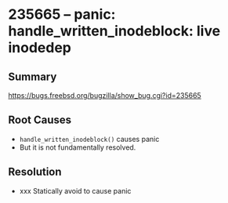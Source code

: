 # 235665 – panic: handle_written_inodeblock: live inodedep

## Summary

https://bugs.freebsd.org/bugzilla/show_bug.cgi?id=235665

## Root Causes

* `handle_written_inodeblock()` causes panic
* But it is not fundamentally resolved.

## Resolution

* xxx Statically avoid to cause panic
